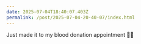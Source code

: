 ```yaml
---
date: 2025-07-04T18:40:07.403Z
permalink: /post/2025-07-04-20-40-07/index.html
---
```


Just made it to my blood donation appointment 🙌🏽 